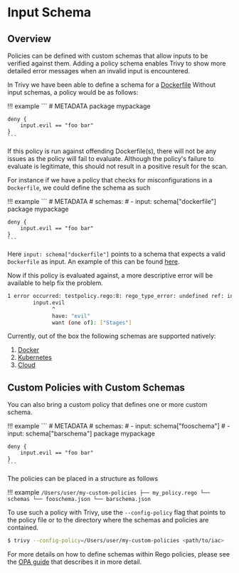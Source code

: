 # Input Schema

## Overview
Policies can be defined with custom schemas that allow inputs to be verified against them. Adding a policy schema
enables Trivy to show more detailed error messages when an invalid input is encountered.

In Trivy we have been able to define a schema for a [Dockerfile](https://github.com/aquasecurity/trivy/tree/main/pkg/iac/rego/schemas)
Without input schemas, a policy would be as follows:

!!! example
    ```
    # METADATA
    package mypackage

    deny {
        input.evil == "foo bar"
    }
    ```

If this policy is run against offending Dockerfile(s), there will not be any issues as the policy will fail to evaluate.
Although the policy's failure to evaluate is legitimate, this should not result in a positive result for the scan.

For instance if we have a policy that checks for misconfigurations in a `Dockerfile`, we could define the
schema as such

!!! example
    ```
    # METADATA
    # schemas:
    # - input: schema["dockerfile"]
    package mypackage
    
    deny {
        input.evil == "foo bar"
    }
    ```

Here `input: schema["dockerfile"]` points to a schema that expects a valid `Dockerfile` as input. An example of this
can be found [here](https://github.com/aquasecurity/trivy/blob/main/pkg/iac/rego/schemas/dockerfile.json).

Now if this policy is evaluated against, a more descriptive error will be available to help fix the problem.

```bash
1 error occurred: testpolicy.rego:8: rego_type_error: undefined ref: input.evil
        input.evil
              ^
              have: "evil"
              want (one of): ["Stages"]
```

Currently, out of the box the following schemas are supported natively:

1. [Docker](https://github.com/aquasecurity/trivy/blob/main/pkg/iac/rego/schemas/dockerfile.json)
2. [Kubernetes](https://github.com/aquasecurity/trivy/blob/main/pkg/iac/rego/schemas/kubernetes.json)
3. [Cloud](https://github.com/aquasecurity/trivy/blob/main/pkg/iac/rego/schemas/cloud.json)


## Custom Policies with Custom Schemas

You can also bring a custom policy that defines one or more custom schema. 

!!! example
    ```
    # METADATA
    # schemas:
    # - input: schema["fooschema"]
    # - input: schema["barschema"]
    package mypackage
    
    deny {
        input.evil == "foo bar"
    }
    ```

The policies can be placed in a structure as follows

!!! example
    ```
    /Users/user/my-custom-policies
    ├── my_policy.rego
    └── schemas
        └── fooschema.json
        └── barschema.json
    ```

To use such a policy with Trivy, use the `--config-policy` flag that points to the policy file or to the directory where the schemas and policies are contained.

```bash
$ trivy --config-policy=/Users/user/my-custom-policies <path/to/iac>
```

For more details on how to define schemas within Rego policies, please see the [OPA guide](https://www.openpolicyagent.org/docs/latest/policy-language/#schema-annotations) that describes it in more detail.